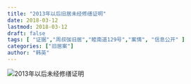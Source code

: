 ```yaml
---
title: "2013年以后旧居未经修缮证明"
date: 2018-03-12
lastmod: 2018-03-12
draft: false
tags: [ "证据","周叔弢旧居","睦南道129号","案情", "信息公开" ]
categories: ["旧居案"]
author: "韩英"
---
```


![2013年以后未经修缮证明](../../img/2016-12-15-13年以后没有修缮-不属于本机关公开.png)